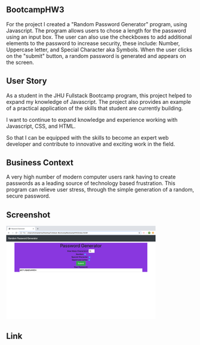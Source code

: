 ## BootcampHW3

For the project I created a "Random Password Generator" program, using Javascript. The program allows users to chose a length for the password using an input box. The user can also use the checkboxes to add additional elements to the password to increase security, these include: Number, Uppercase letter, and Special Character aka Symbols. When the user clicks on the "submit" button, a random password is generated and appears on the screen. 


## User Story

As a student in the JHU Fullstack Bootcamp program, this project helped to expand my knowledge of Javascript. The project also provides an example of a practical application of the skills that student are currently building. 

I want to continue to expand knowledge and experience working with Javascript, CSS, and HTML.

So that I can be equipped with the skills to become an expert web developer and contribute to innovative and exciting work in the field.

## Business Context

A very high number of modern computer users rank having to create passwords as a leading source of technology based frustration. This program can relieve user stress, through the simple generation of a random, secure password. 



    
## Screenshot

 <img src="HW3screenshot.png" width="400px" alt="screenshot">

 ## Link 
 

